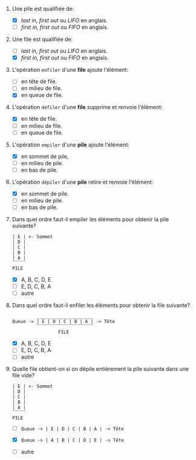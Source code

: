 1. Une pile est qualifiée de:

   - [x] _last in, first out_ ou _LIFO_ en anglais.
   - [ ] _first in, first out_ ou _FIFO_ en anglais.

2. Une file est qualifiée de:

   - [ ] _last in, first out_ ou _LIFO_ en anglais.
   - [x] _first in, first out_ ou _FIFO_ en anglais.

3. L'opération `enfiler` d'une **file** ajoute l'élément:

   - [ ] en tête de file.
   - [ ] en milieu de file.
   - [x] en queue de file.

4. L'opération `défiler` d'une **file** supprime et renvoie l'élément:

   - [x] en tête de file.
   - [ ] en milieu de file.
   - [ ] en queue de file.

5. L'opération `empiler` d'une **pile** ajoute l'élément:

   - [x] en sommet de pile,
   - [ ] en milieu de pile.
   - [ ] en bas de pile.

6. L'opération `dépiler` d'une **pile** retire et renvoie l'élément:

   - [x] en sommet de pile.
   - [ ] en milieu de pile.
   - [ ] en bas de pile.

7. Dans quel ordre faut-il empiler les éléments pour obtenir la pile suivante?

    ```
    | E | <- Sommet
    | D |
    | C |
    | B |
    | A | 
    ‾‾‾‾‾
    PILE 
    ```

    - [x] A, B, C, D, E
    - [ ] E, D, C, B, A
    - [ ] autre

8.  Dans quel ordre faut-il enfiler les éléments pour obtenir la file suivante?

    ```
             _____________________        
    Queue -> | E | D | C | B | A | -> Tête
             ‾‾‾‾‾‾‾‾‾‾‾‾‾‾‾‾‾‾‾‾‾        
                     FILE                 
    ```

    - [x] A, B, C, D, E
    - [ ] E, D, C, B, A
    - [ ] autre

9.  Quelle file obtient-on si on dépile entièrement la pile suivante dans une file vide?

    ```
    | E | <- Sommet
    | D |
    | C |
    | B |
    | A | 
    ‾‾‾‾‾
    PILE 
    ```

    - [ ] `Queue -> | E | D | C | B | A | -> Tête`
    - [x] `Queue -> | A | B | C | D | E | -> Tête`
    - [ ] autre

